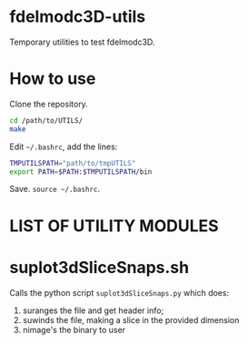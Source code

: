# fdelmodc3D-utils

Temporary utilities to test fdelmodc3D.

# How to use

Clone the repository.
```sh
cd /path/to/UTILS/
make
```
Edit `~/.bashrc`, add the lines:
```sh
TMPUTILSPATH="path/to/tmpUTILS"
export PATH=$PATH:$TMPUTILSPATH/bin
```
Save. `source ~/.bashrc`.

# LIST OF UTILITY MODULES

# suplot3dSliceSnaps.sh
Calls the python script `suplot3dSliceSnaps.py` which does:
1. suranges the file and get header info;
2. suwinds the file, making a slice in the provided dimension
3. nimage's the binary to user










